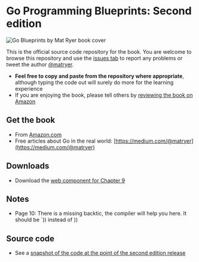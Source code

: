 # Go Programming Blueprints: Second edition

![Go Blueprints by Mat Ryer book cover](https://raw.githubusercontent.com/matryer/goblueprints/master/artwork/bookcover-2nd.png)

This is the official source code repository for the book. You are welcome to browse this repository and use the [issues tab](https://github.com/matryer/goblueprints/issues) to report any problems or tweet the author [@matryer](https://twitter.com/matryer).

  * **Feel free to copy and paste from the repository where appropriate**, although typing the code out will surely do more for the learning experience
  * If you are enjoying the book, please tell others by [reviewing the book on Amazon](http://bit.ly/goblueprints)

## Get the book

  * From [Amazon.com](https://www.amazon.co.uk/s/ref=nb_sb_noss_2?url=search-alias%3Daps&field-keywords=go+programming+blueprints+ryer) 
  * Free articles about Go in the real world: [https://medium.com/@matryer](https://medium.com/@matryer)

## Downloads

  * Download the [web component for Chapter 9](https://github.com/matryer/goblueprints/blob/master/chapter9/answersapp/web.zip)

## Notes

* Page 10: There is a missing backtic, the compiler will help you here. It should be \`)) instead of ))

## Source code

* See a [snapshot of the code at the point of the second edition release](https://github.com/matryer/goblueprints/tree/b4de110c767ba438fadf376534701a2595832bc5)
